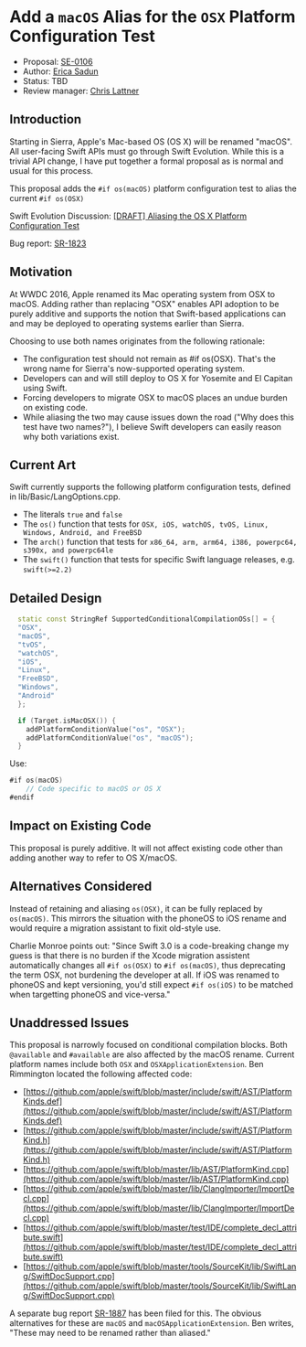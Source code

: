# Add a `macOS` Alias for the `OSX` Platform Configuration Test 

* Proposal: [SE-0106](0106-rename-osx-to-macos.md)
* Author: [Erica Sadun](http://github.com/erica)
* Status: TBD
* Review manager: [Chris Lattner](http://github.com/lattner)

## Introduction

Starting in Sierra, Apple's Mac-based OS (OS X) will be renamed "macOS". All user-facing Swift APIs must go through Swift Evolution. While this is a trivial API change, I have put together a formal proposal as is normal and usual for this process. 

This proposal adds the `#if os(macOS)` platform configuration test to alias the current `#if os(OSX)`

Swift Evolution Discussion: [\[DRAFT\] Aliasing the OS X Platform Configuration	Test](http://thread.gmane.org/gmane.comp.lang.swift.evolution/20815)

Bug report: [SR-1823](https://bugs.swift.org/browse/SR-1823)

## Motivation

At WWDC 2016, Apple renamed its Mac operating system from OSX to macOS. Adding rather than replacing "OSX" enables API adoption to be purely additive and supports the notion that Swift-based applications can and may be deployed to operating systems earlier than Sierra.

Choosing to use both names originates from the following rationale:

* The configuration test should not remain as #if os(OSX). That's the wrong name for Sierra's now-supported operating system. 
* Developers can and will still deploy to OS X for Yosemite and El Capitan using Swift.
* Forcing developers to migrate OSX to macOS places an undue burden on existing code.
* While aliasing the two may cause issues down the road ("Why does this test have two names?"), I believe Swift developers can easily reason why both variations exist.

## Current Art
Swift currently supports the following platform configuration tests, defined in lib/Basic/LangOptions.cpp.

* The literals `true` and `false`
* The `os()` function that tests for `OSX, iOS, watchOS, tvOS, Linux, Windows, Android, and FreeBSD`
* The `arch()` function that tests for `x86_64, arm, arm64, i386, powerpc64, s390x, and powerpc64le`
* The `swift()` function that tests for specific Swift language releases, e.g. `swift(>=2.2)`


## Detailed Design

```c++
  static const StringRef SupportedConditionalCompilationOSs[] = {
  "OSX",
  "macOS",
  "tvOS",
  "watchOS",
  "iOS",
  "Linux",
  "FreeBSD",
  "Windows",
  "Android"
  };

  if (Target.isMacOSX()) {
    addPlatformConditionValue("os", "OSX");
    addPlatformConditionValue("os", "macOS");
  }
```

Use:

```swift
#if os(macOS) 
    // Code specific to macOS or OS X
#endif
```

## Impact on Existing Code

This proposal is purely additive. It will not affect existing code other than adding another way to refer to OS X/macOS. 

## Alternatives Considered

Instead of retaining and aliasing `os(OSX)`, it can be fully replaced by `os(macOS)`. This mirrors the situation with the phoneOS to iOS rename and would require a migration assistant to fixit old-style use. 

Charlie Monroe points out: "Since Swift 3.0 is a code-breaking change my guess is that there is no burden if the Xcode migration assistent automatically changes all `#if os(OSX)` to `#if os(macOS)`, thus deprecating the term OSX, not burdening the developer at all. If iOS was renamed to phoneOS and kept versioning, you'd still expect `#if os(iOS)` to be matched when targetting phoneOS and vice-versa."

## Unaddressed Issues

This proposal is narrowly focused on conditional compilation blocks.
Both `@available` and `#available` are also affected by the macOS rename. Current platform names include both `OSX` and `OSXApplicationExtension`. Ben Rimmington located the following affected code:

* [https://github.com/apple/swift/blob/master/include/swift/AST/PlatformKinds.def](https://github.com/apple/swift/blob/master/include/swift/AST/PlatformKinds.def)
* [https://github.com/apple/swift/blob/master/include/swift/AST/PlatformKind.h](https://github.com/apple/swift/blob/master/include/swift/AST/PlatformKind.h)
* [https://github.com/apple/swift/blob/master/lib/AST/PlatformKind.cpp](https://github.com/apple/swift/blob/master/lib/AST/PlatformKind.cpp)
* [https://github.com/apple/swift/blob/master/lib/ClangImporter/ImportDecl.cpp](https://github.com/apple/swift/blob/master/lib/ClangImporter/ImportDecl.cpp)
* [https://github.com/apple/swift/blob/master/test/IDE/complete_decl_attribute.swift](https://github.com/apple/swift/blob/master/test/IDE/complete_decl_attribute.swift)
* [https://github.com/apple/swift/blob/master/tools/SourceKit/lib/SwiftLang/SwiftDocSupport.cpp](https://github.com/apple/swift/blob/master/tools/SourceKit/lib/SwiftLang/SwiftDocSupport.cpp)

A separate bug report [SR-1887](https://bugs.swift.org/browse/SR-1887) has been filed for this. The obvious alternatives for these are `macOS` and `macOSApplicationExtension`. Ben writes, "These may need to be renamed rather than aliased."